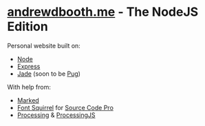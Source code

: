 # [andrewdbooth.me](https://andrewdbooth.me/) - The NodeJS Edition

Personal website built on:
- [Node][1]
- [Express][2]
- [Jade][3] (soon to be [Pug][4])

With help from:
<!-- - [HighlightJS][5] -->
- [Marked][6]
- [Font Squirrel][7] for [Source Code Pro][8]
- [Processing][9] & [ProcessingJS][10]

[1]: https://nodejs.org/en/
[2]: http://expressjs.com/
[3]: http://naltatis.github.io/jade-syntax-docs/
[4]: https://pugjs.org/api/getting-started.html
<!-- [5]: https://highlightjs.org/ -->
[6]: https://www.npmjs.com/package/marked
[7]: https://www.fontsquirrel.com/
[8]: https://www.fontsquirrel.com/fonts/source-code-pro
[9]: https://processing.org/
[10]: http://processingjs.org/
